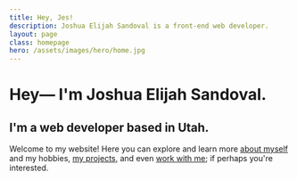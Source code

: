 ```yaml
---
title: Hey, Jes!
description: Joshua Elijah Sandoval is a front-end web developer.
layout: page
class: homepage
hero: /assets/images/hero/home.jpg
---
```


# Hey&mdash; I'm Joshua Elijah Sandoval.
## I'm a web developer based in Utah.

Welcome to my website! Here you can explore and learn more [about myself](/about/) and my hobbies, [my projects](/projects/), and even [work with me](/contact/); if perhaps you're interested.